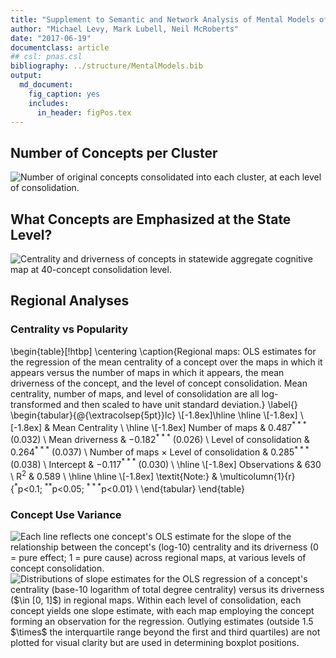```yaml
---
title: "Supplement to Semantic and Network Analysis of Mental Models of Sustainable Agriculture"
author: "Michael Levy, Mark Lubell, Neil McRoberts"
date: "2017-06-19"
documentclass: article
## csl: pnas.csl
bibliography: ../structure/MentalModels.bib
output:
  md_document:
    fig_caption: yes        
    includes:  
      in_header: figPos.tex
---
```






## Number of Concepts per Cluster

<img src="figure/concepts per cluster-1.png" title="Number of original concepts consolidated into each cluster, at each level of consolidation." alt="Number of original concepts consolidated into each cluster, at each level of consolidation." style="display: block; margin: auto;" />


## What Concepts are Emphasized at the State Level?

<img src="figure/state concepts plot-1.png" title="Centrality and driverness of concepts in statewide aggregate cognitive map at 40-concept consolidation level." alt="Centrality and driverness of concepts in statewide aggregate cognitive map at 40-concept consolidation level." style="display: block; margin: auto;" />

## Regional Analyses

### Centrality vs Popularity




\begin{table}[!htbp] \centering 
  \caption{Regional maps: OLS estimates for the regression of the mean centrality of a concept over the maps in which it appears versus the number of maps in which it appears, the mean driverness of the concept, and the level of concept consolidation. Mean centrality, number of maps, and level of consolidation are all log-transformed and then scaled to have unit standard deviation.} 
  \label{} 
\begin{tabular}{@{\extracolsep{5pt}}lc} 
\\[-1.8ex]\hline 
\hline \\[-1.8ex] 
\\[-1.8ex] & Mean Centrality \\ 
\hline \\[-1.8ex] 
 Number of maps & 0.487$^{***}$ (0.032) \\ 
  Mean driverness & $-$0.182$^{***}$ (0.026) \\ 
  Level of consolidation & 0.264$^{***}$ (0.037) \\ 
  Number of maps $\times$ Level of consolidation & 0.285$^{***}$ (0.038) \\ 
  Intercept & $-$0.117$^{***}$ (0.030) \\ 
 \hline \\[-1.8ex] 
Observations & 630 \\ 
R$^{2}$ & 0.589 \\ 
\hline 
\hline \\[-1.8ex] 
\textit{Note:}  & \multicolumn{1}{r}{$^{*}$p$<$0.1; $^{**}$p$<$0.05; $^{***}$p$<$0.01} \\ 
\end{tabular} 
\end{table} 


### Concept Use Variance

<img src="figure/driverness regression lines-1.png" title="Each line reflects one concept's OLS estimate for the slope of the relationship between the concept's (log-10) centrality and its driverness (0 = pure effect; 1 = pure cause) across regional maps, at various levels of concept consolidation." alt="Each line reflects one concept's OLS estimate for the slope of the relationship between the concept's (log-10) centrality and its driverness (0 = pure effect; 1 = pure cause) across regional maps, at various levels of concept consolidation." style="display: block; margin: auto;" />

<img src="figure/driverness model distributions-1.png" title="Distributions of slope estimates for the OLS regression of a concept's centrality (base-10 logarithm of total degree centrality) versus its driverness ($\in [0, 1]$) in regional maps. Within each level of consolidation, each concept yields one slope estimate, with each map employing the concept forming an observation for the regression. Outlying estimates (outside 1.5 $\times$ the interquartile range beyond the first and third quartiles) are not plotted for visual clarity but are used in determining boxplot positions." alt="Distributions of slope estimates for the OLS regression of a concept's centrality (base-10 logarithm of total degree centrality) versus its driverness ($\in [0, 1]$) in regional maps. Within each level of consolidation, each concept yields one slope estimate, with each map employing the concept forming an observation for the regression. Outlying estimates (outside 1.5 $\times$ the interquartile range beyond the first and third quartiles) are not plotted for visual clarity but are used in determining boxplot positions." style="display: block; margin: auto;" />
